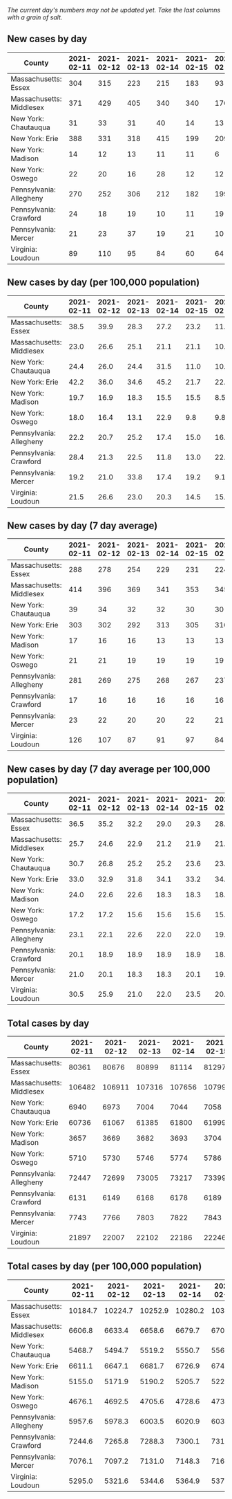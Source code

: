 _The current day's numbers may not be updated yet. Take the last columns with a grain of salt._
## New cases by day

| County | 2021-02-11 | 2021-02-12 | 2021-02-13 | 2021-02-14 | 2021-02-15 | 2021-02-16 | 2021-02-17 |
| --- | --- | --- | --- | --- | --- | --- | --- |
| Massachusetts: Essex | 304 | 315 | 223 | 215 | 183 | 93 |  |
| Massachusetts: Middlesex | 371 | 429 | 405 | 340 | 340 | 176 |  |
| New York: Chautauqua | 31 | 33 | 31 | 40 | 14 | 13 | 16 |
| New York: Erie | 388 | 331 | 318 | 415 | 199 | 209 | 183 |
| New York: Madison | 14 | 12 | 13 | 11 | 11 | 6 | 14 |
| New York: Oswego | 22 | 20 | 16 | 28 | 12 | 12 | 19 |
| Pennsylvania: Allegheny | 270 | 252 | 306 | 212 | 182 | 199 | 215 |
| Pennsylvania: Crawford | 24 | 18 | 19 | 10 | 11 | 19 | 10 |
| Pennsylvania: Mercer | 21 | 23 | 37 | 19 | 21 | 10 | 15 |
| Virginia: Loudoun | 89 | 110 | 95 | 84 | 60 | 64 | 41 |

## New cases by day (per 100,000 population)

| County | 2021-02-11 | 2021-02-12 | 2021-02-13 | 2021-02-14 | 2021-02-15 | 2021-02-16 | 2021-02-17 |
| --- | --- | --- | --- | --- | --- | --- | --- |
| Massachusetts: Essex | 38.5 | 39.9 | 28.3 | 27.2 | 23.2 | 11.8 |  |
| Massachusetts: Middlesex | 23.0 | 26.6 | 25.1 | 21.1 | 21.1 | 10.9 |  |
| New York: Chautauqua | 24.4 | 26.0 | 24.4 | 31.5 | 11.0 | 10.2 | 12.6 |
| New York: Erie | 42.2 | 36.0 | 34.6 | 45.2 | 21.7 | 22.7 | 19.9 |
| New York: Madison | 19.7 | 16.9 | 18.3 | 15.5 | 15.5 | 8.5 | 19.7 |
| New York: Oswego | 18.0 | 16.4 | 13.1 | 22.9 | 9.8 | 9.8 | 15.6 |
| Pennsylvania: Allegheny | 22.2 | 20.7 | 25.2 | 17.4 | 15.0 | 16.4 | 17.7 |
| Pennsylvania: Crawford | 28.4 | 21.3 | 22.5 | 11.8 | 13.0 | 22.5 | 11.8 |
| Pennsylvania: Mercer | 19.2 | 21.0 | 33.8 | 17.4 | 19.2 | 9.1 | 13.7 |
| Virginia: Loudoun | 21.5 | 26.6 | 23.0 | 20.3 | 14.5 | 15.5 | 9.9 |

## New cases by day (7 day average)

| County | 2021-02-11 | 2021-02-12 | 2021-02-13 | 2021-02-14 | 2021-02-15 | 2021-02-16 | 2021-02-17 |
| --- | --- | --- | --- | --- | --- | --- | --- |
| Massachusetts: Essex | 288 | 278 | 254 | 229 | 231 | 224 |  |
| Massachusetts: Middlesex | 414 | 396 | 369 | 341 | 353 | 345 |  |
| New York: Chautauqua | 39 | 34 | 32 | 32 | 30 | 30 | 25 |
| New York: Erie | 303 | 302 | 292 | 313 | 305 | 316 | 292 |
| New York: Madison | 17 | 16 | 16 | 13 | 13 | 13 | 12 |
| New York: Oswego | 21 | 21 | 19 | 19 | 19 | 19 | 18 |
| Pennsylvania: Allegheny | 281 | 269 | 275 | 268 | 267 | 237 | 234 |
| Pennsylvania: Crawford | 17 | 16 | 16 | 16 | 16 | 16 | 16 |
| Pennsylvania: Mercer | 23 | 22 | 20 | 20 | 22 | 21 | 21 |
| Virginia: Loudoun | 126 | 107 | 87 | 91 | 97 | 84 | 78 |

## New cases by day (7 day average per 100,000 population)

| County | 2021-02-11 | 2021-02-12 | 2021-02-13 | 2021-02-14 | 2021-02-15 | 2021-02-16 | 2021-02-17 |
| --- | --- | --- | --- | --- | --- | --- | --- |
| Massachusetts: Essex | 36.5 | 35.2 | 32.2 | 29.0 | 29.3 | 28.4 |  |
| Massachusetts: Middlesex | 25.7 | 24.6 | 22.9 | 21.2 | 21.9 | 21.4 |  |
| New York: Chautauqua | 30.7 | 26.8 | 25.2 | 25.2 | 23.6 | 23.6 | 19.7 |
| New York: Erie | 33.0 | 32.9 | 31.8 | 34.1 | 33.2 | 34.4 | 31.8 |
| New York: Madison | 24.0 | 22.6 | 22.6 | 18.3 | 18.3 | 18.3 | 16.9 |
| New York: Oswego | 17.2 | 17.2 | 15.6 | 15.6 | 15.6 | 15.6 | 14.7 |
| Pennsylvania: Allegheny | 23.1 | 22.1 | 22.6 | 22.0 | 22.0 | 19.5 | 19.2 |
| Pennsylvania: Crawford | 20.1 | 18.9 | 18.9 | 18.9 | 18.9 | 18.9 | 18.9 |
| Pennsylvania: Mercer | 21.0 | 20.1 | 18.3 | 18.3 | 20.1 | 19.2 | 19.2 |
| Virginia: Loudoun | 30.5 | 25.9 | 21.0 | 22.0 | 23.5 | 20.3 | 18.9 |

## Total cases by day

| County | 2021-02-11 | 2021-02-12 | 2021-02-13 | 2021-02-14 | 2021-02-15 | 2021-02-16 | 2021-02-17 |
| --- | --- | --- | --- | --- | --- | --- | --- |
| Massachusetts: Essex | 80361 | 80676 | 80899 | 81114 | 81297 | 81390 |  |
| Massachusetts: Middlesex | 106482 | 106911 | 107316 | 107656 | 107996 | 108172 |  |
| New York: Chautauqua | 6940 | 6973 | 7004 | 7044 | 7058 | 7071 | 7087 |
| New York: Erie | 60736 | 61067 | 61385 | 61800 | 61999 | 62208 | 62391 |
| New York: Madison | 3657 | 3669 | 3682 | 3693 | 3704 | 3710 | 3724 |
| New York: Oswego | 5710 | 5730 | 5746 | 5774 | 5786 | 5798 | 5817 |
| Pennsylvania: Allegheny | 72447 | 72699 | 73005 | 73217 | 73399 | 73598 | 73813 |
| Pennsylvania: Crawford | 6131 | 6149 | 6168 | 6178 | 6189 | 6208 | 6218 |
| Pennsylvania: Mercer | 7743 | 7766 | 7803 | 7822 | 7843 | 7853 | 7868 |
| Virginia: Loudoun | 21897 | 22007 | 22102 | 22186 | 22246 | 22310 | 22351 |

## Total cases by day (per 100,000 population)

| County | 2021-02-11 | 2021-02-12 | 2021-02-13 | 2021-02-14 | 2021-02-15 | 2021-02-16 | 2021-02-17 |
| --- | --- | --- | --- | --- | --- | --- | --- |
| Massachusetts: Essex | 10184.7 | 10224.7 | 10252.9 | 10280.2 | 10303.4 | 10315.1 |  |
| Massachusetts: Middlesex | 6606.8 | 6633.4 | 6658.6 | 6679.7 | 6700.8 | 6711.7 |  |
| New York: Chautauqua | 5468.7 | 5494.7 | 5519.2 | 5550.7 | 5561.7 | 5572.0 | 5584.6 |
| New York: Erie | 6611.1 | 6647.1 | 6681.7 | 6726.9 | 6748.5 | 6771.3 | 6791.2 |
| New York: Madison | 5155.0 | 5171.9 | 5190.2 | 5205.7 | 5221.2 | 5229.7 | 5249.4 |
| New York: Oswego | 4676.1 | 4692.5 | 4705.6 | 4728.6 | 4738.4 | 4748.2 | 4763.8 |
| Pennsylvania: Allegheny | 5957.6 | 5978.3 | 6003.5 | 6020.9 | 6035.9 | 6052.2 | 6069.9 |
| Pennsylvania: Crawford | 7244.6 | 7265.8 | 7288.3 | 7300.1 | 7313.1 | 7335.5 | 7347.4 |
| Pennsylvania: Mercer | 7076.1 | 7097.2 | 7131.0 | 7148.3 | 7167.5 | 7176.7 | 7190.4 |
| Virginia: Loudoun | 5295.0 | 5321.6 | 5344.6 | 5364.9 | 5379.4 | 5394.9 | 5404.8 |
